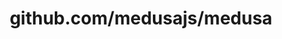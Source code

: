 ---
layout: post
title: github.com/medusajs/medusa
categories: link
tags: [انگلیسی, برنامه‌نویسی]
---